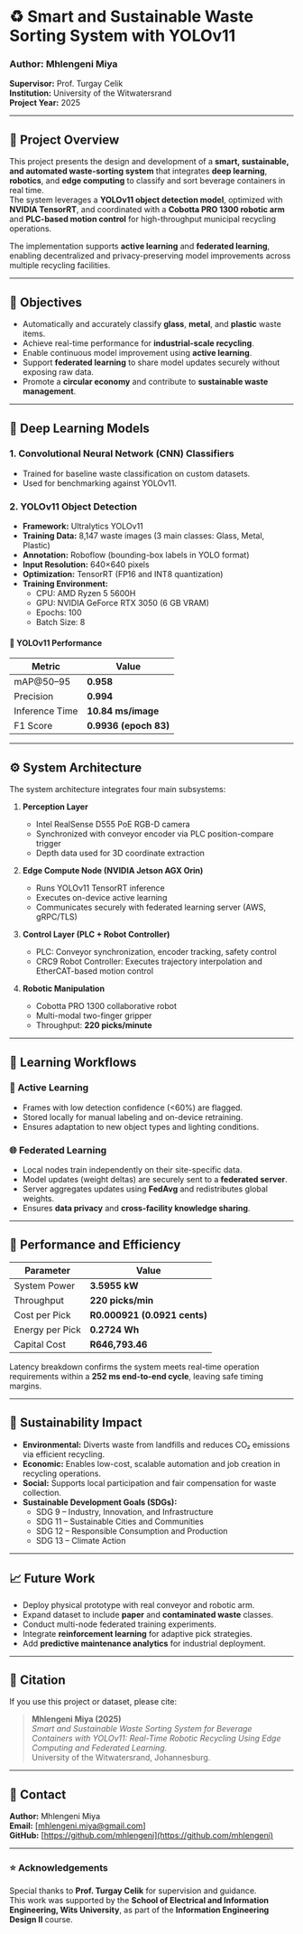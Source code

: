 # ♻️ Smart and Sustainable Waste Sorting System with YOLOv11

### Author: Mhlengeni Miya  
**Supervisor:** Prof. Turgay Celik  
**Institution:** University of the Witwatersrand  
**Project Year:** 2025  

---

## 📘 Project Overview

This project presents the design and development of a **smart, sustainable, and automated waste-sorting system** that integrates **deep learning**, **robotics**, and **edge computing** to classify and sort beverage containers in real time.  
The system leverages a **YOLOv11 object detection model**, optimized with **NVIDIA TensorRT**, and coordinated with a **Cobotta PRO 1300 robotic arm** and **PLC-based motion control** for high-throughput municipal recycling operations.

The implementation supports **active learning** and **federated learning**, enabling decentralized and privacy-preserving model improvements across multiple recycling facilities.

---

## 🎯 Objectives

- Automatically and accurately classify **glass**, **metal**, and **plastic** waste items.  
- Achieve real-time performance for **industrial-scale recycling**.  
- Enable continuous model improvement using **active learning**.  
- Support **federated learning** to share model updates securely without exposing raw data.  
- Promote a **circular economy** and contribute to **sustainable waste management**.

---

## 🧠 Deep Learning Models

### 1. **Convolutional Neural Network (CNN) Classifiers**
- Trained for baseline waste classification on custom datasets.  
- Used for benchmarking against YOLOv11.  

### 2. **YOLOv11 Object Detection**
- **Framework:** Ultralytics YOLOv11  
- **Training Data:** 8,147 waste images (3 main classes: Glass, Metal, Plastic)  
- **Annotation:** Roboflow (bounding-box labels in YOLO format)  
- **Input Resolution:** 640×640 pixels  
- **Optimization:** TensorRT (FP16 and INT8 quantization)  
- **Training Environment:**
  - CPU: AMD Ryzen 5 5600H  
  - GPU: NVIDIA GeForce RTX 3050 (6 GB VRAM)  
  - Epochs: 100  
  - Batch Size: 8  

#### 🧩 YOLOv11 Performance
| Metric | Value |
|--------|--------|
| mAP@50–95 | **0.958** |
| Precision | **0.994** |
| Inference Time | **10.84 ms/image** |
| F1 Score | **0.9936 (epoch 83)** |

---

## ⚙️ System Architecture

The system architecture integrates four main subsystems:

1. **Perception Layer**  
   - Intel RealSense D555 PoE RGB-D camera  
   - Synchronized with conveyor encoder via PLC position-compare trigger  
   - Depth data used for 3D coordinate extraction  

2. **Edge Compute Node (NVIDIA Jetson AGX Orin)**  
   - Runs YOLOv11 TensorRT inference  
   - Executes on-device active learning  
   - Communicates securely with federated learning server (AWS, gRPC/TLS)

3. **Control Layer (PLC + Robot Controller)**  
   - PLC: Conveyor synchronization, encoder tracking, safety control  
   - CRC9 Robot Controller: Executes trajectory interpolation and EtherCAT-based motion control  

4. **Robotic Manipulation**  
   - Cobotta PRO 1300 collaborative robot  
   - Multi-modal two-finger gripper  
   - Throughput: **220 picks/minute**

---

## 🔁 Learning Workflows

### 🧩 Active Learning
- Frames with low detection confidence (<60%) are flagged.  
- Stored locally for manual labeling and on-device retraining.  
- Ensures adaptation to new object types and lighting conditions.

### 🌐 Federated Learning
- Local nodes train independently on their site-specific data.  
- Model updates (weight deltas) are securely sent to a **federated server**.  
- Server aggregates updates using **FedAvg** and redistributes global weights.  
- Ensures **data privacy** and **cross-facility knowledge sharing**.

---

## 🔋 Performance and Efficiency

| Parameter | Value |
|------------|--------|
| System Power | **3.5955 kW** |
| Throughput | **220 picks/min** |
| Cost per Pick | **R0.000921 (0.0921 cents)** |
| Energy per Pick | **0.2724 Wh** |
| Capital Cost | **R646,793.46** |

Latency breakdown confirms the system meets real-time operation requirements within a **252 ms end-to-end cycle**, leaving safe timing margins.

---

## 🌱 Sustainability Impact

- **Environmental:** Diverts waste from landfills and reduces CO₂ emissions via efficient recycling.  
- **Economic:** Enables low-cost, scalable automation and job creation in recycling operations.  
- **Social:** Supports local participation and fair compensation for waste collection.  
- **Sustainable Development Goals (SDGs):**  
  - SDG 9 – Industry, Innovation, and Infrastructure  
  - SDG 11 – Sustainable Cities and Communities  
  - SDG 12 – Responsible Consumption and Production  
  - SDG 13 – Climate Action  

---

## 📈 Future Work

- Deploy physical prototype with real conveyor and robotic arm.  
- Expand dataset to include **paper** and **contaminated waste** classes.  
- Conduct multi-node federated training experiments.  
- Integrate **reinforcement learning** for adaptive pick strategies.  
- Add **predictive maintenance analytics** for industrial deployment.

---

## 📜 Citation

If you use this project or dataset, please cite:

> **Mhlengeni Miya (2025)**  
> *Smart and Sustainable Waste Sorting System for Beverage Containers with YOLOv11: Real-Time Robotic Recycling Using Edge Computing and Federated Learning.*  
> University of the Witwatersrand, Johannesburg.

---

## 📧 Contact

**Author:** Mhlengeni Miya  
**Email:** [mhlengeni.miya@gmail.com]  
**GitHub:** [https://github.com/mhlengeni](https://github.com/mhlengeni)

---

### ⭐ Acknowledgements
Special thanks to **Prof. Turgay Celik** for supervision and guidance.  
This work was supported by the **School of Electrical and Information Engineering, Wits University**, as part of the **Information Engineering Design II** course.
